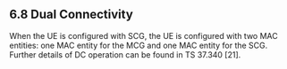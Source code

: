 ## 6.8 Dual Connectivity

When the UE is configured with SCG, the UE is configured with two MAC
entities: one MAC entity for the MCG and one MAC entity for the SCG.
Further details of DC operation can be found in TS 37.340 \[21\].